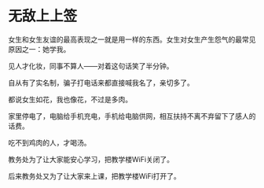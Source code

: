 # 无敌上上签

女生和女生友谊的最高表现之一就是用一样的东西。女生对女生产生怨气的最常见原因之一：她学我。 

见人才化妆，同事不算人——对着这句话笑了半分钟。 

自从有了实名制，骗子打电话来都直接喊我名了，亲切多了。 

都说女生如花，我也像花，不过是多肉。 

家里停电了，电脑给手机充电，手机给电脑供网，相互扶持不离不弃留下了感人的话费。 

吃不到鸡肉的人，才喝汤。 

教务处为了让大家能安心学习，把教学楼WiFi关闭了。 

后来教务处又为了让大家来上课，把教学楼WiFi打开了。